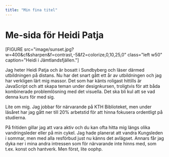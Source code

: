 ```yaml
---
title: "Min fina titel"
---
```

Me-sida för Heidi Patja
=========================

[FIGURE src="image/sunset.jpg?w=400&cf&sharpen&f=contrast,-5&f2=colorize,0,10,25,0" class="left w50" caption="Heidi i Jämtlandsfjällen."]

Jag heter Heidi Patja och är bosatt i Sundbyberg och läser därmed utbildningen på distans. Nu har det snart gått ett år av utbildningen och jag har verkligen lärt mig massor. Det som har känts roligast hittills är JavaScript och att skapa teman under designkursen, troligtvis för att båda kombinerade problemlösning med det visuella. Det ska bli kul att se vad denna kurs för med sig.

Lite om mig. Jag jobbar för närvarande på KTH Biblioteket, men under läsåret har jag gått ner till 20% arbetstid för att hinna fokusera ordentligt på studierna.

På fritiden gillar jag att vara aktiv och du kan ofta hitta mig längs olika vandringsleder eller på min cykel. Jag hade planerat att vandra Kungsleden i sommar, men med alla resförbud just nu känns det avlägset. Annars får jag dyka ner i mina andra intressen som för närvarande inte hinns med, som t.ex. konst och hantverk. Men först, lite oophp.
